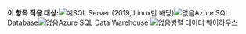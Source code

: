 <Token>**이 항목 적용 대상:**![예](media/yes.png)SQL Server (2019, Linux만 해당)![없음](media/no.png)Azure SQL Database![없음](media/no.png)Azure SQL Data Warehouse ![없음 ](media/no.png)병렬 데이터 웨어하우스 </Token>